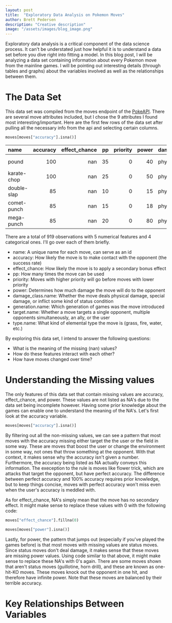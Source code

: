 ```yaml
---
layout: post
title:  "Exploratory Data Analysis on Pokemon Moves"
author: Brett Pedersen
description: "Creative description"   
image: "/assets/images/blog_image.png"
---
```


Exploratory data analysis is a critical component of the data science process. It can't be understated just how helpful it is to understand a data set before you dive right into fitting a model. In this blog post, I will be analyzing a data set containing information about every Pokemon move from the mainline games. I will be pointing out interesting details (through tables and graphs) about the variables involved as well as the relationships between them.

# The Data Set

This data set was compiled from the moves endpoint of the [PokeAPI](https://pokeapi.co/docs/v2). There are several move attributes included, but I chose the 9 attributes I found most interesting/important. Here are the first few rows of the data set after pulling all the necessary info from the api and selecting certain columns.

```python
moves[moves["accuracy"].isna()]
```

| name        |   accuracy |   effect_chance |   pp |   priority |   power | damage_class.name   | generation.name   | target.name      | type.name   |
|:------------|-----------:|----------------:|-----:|-----------:|--------:|:--------------------|:------------------|:-----------------|:------------|
|pound        |        100 |             nan |   35 |          0 |      40 | physical            | generation-i      | selected-pokemon | normal      |
|karate-chop  |        100 |             nan |   25 |          0 |      50 | physical            | generation-i      | selected-pokemon | fighting    |
|double-slap  |         85 |             nan |   10 |          0 |      15 | physical            | generation-i      | selected-pokemon | normal      |
|comet-punch  |         85 |             nan |   15 |          0 |      18 | physical            | generation-i      | selected-pokemon | normal      |
|mega-punch   |         85 |             nan |   20 |          0 |      80 | physical            | generation-i      | selected-pokemon | normal      |

There are a total of 919 observations with 5 numerical features and 4 categorical ones. I'll go over each of them briefly.

- name: A unique name for each move, can serve as an id
- accuracy: How likely the move is to make contact with the opponent (the success rate)
- effect_chance: How likely the move is to apply a secondary bonus effect
- pp: How many times the move can be used
- priority: Moves with higher priority will go before moves with lower priority
- power: Determines how much damage the move will do to the opponent
- damage_class.name: Whether the move deals physical damage, special damage, or inflict some kind of status condition
- generation.name: Which generation of games was the move introduced
- target.name: Whether a move targets a single opponent, multiple opponents simultaneously, an ally, or the user
- type.name: What kind of elemental type the move is (grass, fire, water, etc.)

By exploring this data set, I intend to answer the following questions:

- What is the meaning of the missing (nan) values?
- How do these features interact with each other?
- How have moves changed over time?

# Understanding the Missing values

The only features of this data set that contain missing values are accuracy, effect_chance, and power. These values are not listed as NA's due to the data set being incomplete however. Having some prior knowledge about the games can enable one to understand the meaning of the NA's. Let's first look at the accuracy variable.

```python
moves[moves["accuracy"].isna()]
```

By filtering out all the non-missing values, we can see a pattern that most moves with the accuracy missing either target the the user or the field in some way. These are moves that boost the user or change the environment in some way, not ones that throw something at the opponent. With that context, it makes sense why the accuracy isn't given a number. Furthermore, the accuracy being listed as NA actually conveys this information. The exeception to the rule is moves like flower trick, which are attacks that target the opponent, but have perfect accuracy. The difference between perfect accuracy and 100% accuracy requires prior knowledge, but to keep things concise, moves with perfect accuracy won't miss even when the user's accuracy is meddled with.

As for effect_chance, NA's simply mean that the move has no secondary effect. It might make sense to replace these values with 0 with the following code:

```python
moves["effect_chance"].fillna(0)
```

```python
moves[moves["power"].isna()]
```

Lastly, for power, the pattern that jumps out (especially if you've played the games before) is that most moves with missing values are status moves. Since status moves don't deal damage, it makes sense that these moves are missing power values. Using code similar to that above, it might make sense to replace these NA's with 0's again. There are some moves shown that aren't status moves (guillotine, horn drill), and these are known as one-hit-KO moves. These moves knock out the opponent in one hit, and therefore have infinite power. Note that these moves are balanced by their terrible accuracy.

# Key Relationships Between Variables




